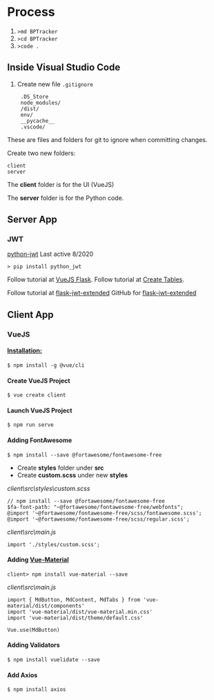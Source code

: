 # Process
1. `>md BPTracker`
2. `>cd BPTracker`
3. `>code .`

## Inside Visual Studio Code
1. Create new file `.gitignore`

        .DS_Store
        node_modules/
        /dist/
        env/
        __pycache__
        .vscode/

These are files and folders for git to ignore when committing changes.

Create two new folders:

    client
    server

The **client** folder is for the UI (VueJS)

The **server** folder is for the Python code.

## Server App
### JWT

[python-jwt](https://github.com/davedoesdev/python-jwt) Last active 8/2020


    > pip install python_jwt


Follow tutorial at [VueJS Flask](https://stackabuse.com/single-page-apps-with-vue-js-and-flask-jwt-authentication/).
Follow tutorial at [Create Tables](https://www.sqlitetutorial.net/sqlite-python/create-tables/).

Follow tutorial at [flask-jwt-extended](https://flask-jwt-extended.readthedocs.io/en/stable/)
GitHub for [flask-jwt-extended](https://github.com/vimalloc/flask-jwt-extended/tree/1fec4dc22fe97fd3bf579548079543a8c0b61e3e)

## Client App
### VueJS

#### [Installation:](https://cli.vuejs.org/guide/installation.html)

    $ npm install -g @vue/cli

#### Create VueJS Project

    $ vue create client

#### Launch VueJS Project

    $ npm run serve

#### Adding FontAwesome

    $ npm install --save @fortawesome/fontawesome-free

* Create **styles** folder under **src**
* Create **custom.scss** under new **styles**

*client\src\styles\custom.scss*

    // npm install --save @fortawesome/fontawesome-free
    $fa-font-path: "~@fortawesome/fontawesome-free/webfonts";
    @import '~@fortawesome/fontawesome-free/scss/fontawesome.scss';
    @import '~@fortawesome/fontawesome-free/scss/regular.scss';

*client\src\main.js*

    import './styles/custom.scss';

#### Adding [Vue-Material](https://vuematerial.io/)

    client> npm install vue-material --save

*client\src\main.js*

    import { MdButton, MdContent, MdTabs } from 'vue-material/dist/components'
    import 'vue-material/dist/vue-material.min.css'
    import 'vue-material/dist/theme/default.css'

    Vue.use(MdButton)


#### Adding Validators

    $ npm install vuelidate --save

#### Add Axios

    $ npm install axios

